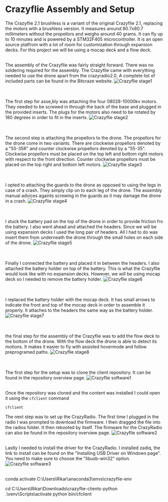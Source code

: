 # Crazyflie Assembly and Setup  

The Crazyflie 2.1 brushless is a variant of the original Crazyflie 2.1, replacing the motors with a brushless version. It measures around 80.7x80.7 millimeters without the propellors and weighs around 40 grams. It can fly up to 10 minutes and is powered by a STM32F405 microcontroller. It is an open source platfrom with a lot of room for customization through expansion decks. For this project we will be using a mocap deck and a flow deck.
<br><br>

The assembly of the Crazyflie was fairly straight forward. There was no soldering required for the assembly. The Crazyflie came with everything needed to use the drone apart from the crazyradio2.0. A complete list of included parts can be found in the Bitcraze website.
![Crazyflie stage1](Images/crazyflie_stage1.jpg)  
<br><br>

The first step for asse,bly was attaching the four 08028-10000kv motors. They needed to be screwed in through the back of the base and plugged in the provided inserts. The plugs for the motors also need to be rotated by 180 degrees in order to fit in the inserts.
![Crazyflie stage2](Images/crazyflie_stage2.jpg)  
<br><br>

The second step is attaching the propellors to the drone. The propellors for the drone come in two variants. There are clockwise propellors denoted by a "55-35R" and counter clockwise propellors denoted by a "55-35". Clockwise propellors must be placed on the top left and bottom right motors with respect to the front direction. Counter clockwise propellors must be placed on the top right and bottom left motors.
![Crazyflie stage3](Images/crazyflie_stage3.jpg)  
<br><br>

I opted to attaching the guards to the drone as opposed to using the legs in case of a crash. They simply clip on to each leg of the drone. The assembly manual advices againts screwing in the guards as it may damage the drone in a crash.
![Crazyflie stage4](Images/crazyflie_stage4.jpg)  
<br><br>

I stuck the battery pad on the top of the drone in order to provide friction fro the battery. I also went ahead and attached the headers. Since we will be using expansion decks I used the long pair of headers. All I had to do was insert them from underneath the drone through the small holes on each side of the drone.
![Crazyflie stage5](Images/crazyflie_stage5.jpg)  
<br><br>

Finally I connected the battery and placed it in between the headers. I also attached the battery holder on top of the battery. This is what the Crazyflie would look like with no expansion decks. However, we will be using mocap deck so I needed to remove the battery holder.
![Crazyflie stage6](Images/crazyflie_stage6.jpg)  
<br><br>

I replaced the battery holder with the mocap deck. It has small arrows to indicate the front and top of the mocap deck in order to assemble it properly. It attaches to the headers the same way as the battery holder.
![Crazyflie stage7](Images/crazyflie_stage7.jpg)  
<br><br>

the final step for the assembly of the Crazyflie was to add the flow deck to the bottom of the drone. With the flow deck the drone is able to detect its motions. It makes it easier to fly with assisted hovermode and follow preprogramed paths.
![Crazyflie stage8](Images/crazyflie_stage8.jpg)  
<br><br>

The first step for the setup was to clone the client repository. It can be found in the repository overview page.
![Crazyflie software1](Images/crazyflie_software1.png) 
<br><br>

Once the repository was cloned and the content was installed I could open it using the `cfclient` command
```
cfclient
```

The next step was to set up the CrazyRadio. The first time I plugged in the radio I was prompted to download the firmware. I then dragged the file into the radios folder. It then rebooted by itself. The firmware for the CrazyRadio can also be found in the repository overview page.
![Crazyflie software2](Images/crazyflie_software2.png) 
<br><br>

Lastly I needed to install the driver for the CrazyRadio. I installed zadiq, the link to install can be found on the "Installing USB Driver on Windows page". You need to make sure to choose the "libusb-win32" option.
![Crazyflie software3](Images/crazyflie_software3.png) 
<br><br>

conda activate C:\Users\Rikar\anaconda3\envs\crazyflie-env


cd C:\Users\Rikar\Downloads\crazyflie-clients-python
.\venv\Scripts\activate
python bin/cfclient
